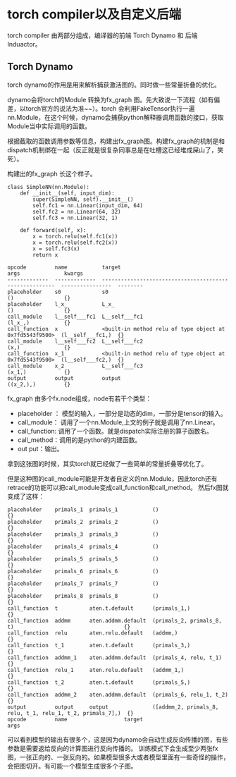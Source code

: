# torch compiler以及自定义后端

torch compiler 由两部分组成，编译器的前端 Torch Dynamo 和 后端 Induactor。

## Torch Dynamo

torch dynamo的作用是用来解析捕获激活图的。同时做一些常量折叠的优化。

dynamo会将torch的Module 转换为fx_graph 图。先大致说一下流程（如有偏差，以torch官方的说法为准~~）。torch 会利用FakeTensor执行一遍nn.Module，在这个时候，dynamo会捕获python解释器调用函数的接口，获取Module当中实际调用的函数。

根据截取的函数调用参数等信息，构建出fx_graph图。构建fx_graph的机制是和dispatch机制绑在一起（反正就是很复杂同事总是在吐槽这已经堆成屎山了，笑死）。

构建出的fx_graph 长这个样子。

```
class SimpleNN(nn.Module):
    def __init__(self, input_dim):
        super(SimpleNN, self).__init__()
        self.fc1 = nn.Linear(input_dim, 64)
        self.fc2 = nn.Linear(64, 32)
        self.fc3 = nn.Linear(32, 1)

    def forward(self, x):
        x = torch.relu(self.fc1(x))
        x = torch.relu(self.fc2(x))
        x = self.fc3(x)
        return x
```

```
opcode         name           target                                                   args              kwargs
-------------  -------------  -------------------------------------------------------  ----------------  --------
placeholder    s0             s0                                                       ()                {}
placeholder    l_x_           L_x_                                                     ()                {}
call_module    l__self___fc1  L__self___fc1                                            (l_x_,)           {}
call_function  x              <built-in method relu of type object at 0x7fd5543f9500>  (l__self___fc1,)  {}
call_module    l__self___fc2  L__self___fc2                                            (x,)              {}
call_function  x_1            <built-in method relu of type object at 0x7fd5543f9500>  (l__self___fc2,)  {}
call_module    x_2            L__self___fc3                                            (x_1,)            {}
output         output         output                                                   ((x_2,),)         {}
```

fx_graph 由多个fx.node组成，node有若干个类型：

- placeholder ： 模型的输入，一部分是动态的dim，一部分是tensor的输入。
- call_module： 调用了一个nn.Module,上文的例子就是调用了nn.Linear。
- call_function:   调用了一个函数。就是dispatch实际注册的算子函数名。
- call_method：调用的是python的内建函数。
- out put：输出。

拿到这张图的时候，其实torch就已经做了一些简单的常量折叠等优化了。

但是这种图的call_module可能是开发者自定义的nn.Module，因此torch还有retrace的功能可以把call_module变成call_function和call_method。
然后fx图就变成了这样：

```
placeholder    primals_1  primals_1           ()                                                          {}
placeholder    primals_2  primals_2           ()                                                          {}
placeholder    primals_3  primals_3           ()                                                          {}
placeholder    primals_4  primals_4           ()                                                          {}
placeholder    primals_5  primals_5           ()                                                          {}
placeholder    primals_6  primals_6           ()                                                          {}
placeholder    primals_7  primals_7           ()                                                          {}
placeholder    primals_8  primals_8           ()                                                          {}
call_function  t          aten.t.default      (primals_1,)                                                {}
call_function  addmm      aten.addmm.default  (primals_2, primals_8, t)                                   {}
call_function  relu       aten.relu.default   (addmm,)                                                    {}
call_function  t_1        aten.t.default      (primals_3,)                                                {}
call_function  addmm_1    aten.addmm.default  (primals_4, relu, t_1)                                      {}
call_function  relu_1     aten.relu.default   (addmm_1,)                                                  {}
call_function  t_2        aten.t.default      (primals_5,)                                                {}
call_function  addmm_2    aten.addmm.default  (primals_6, relu_1, t_2)                                    {}
output         output     output              ([addmm_2, primals_8, relu, t_1, relu_1, t_2, primals_7],)  {}
opcode         name                  target                           args                                   
```
可以看到模型的输出有很多个，这是因为dynamo会自动生成反向传播的图，有些参数是需要返给反向的计算图进行反向传播的。
训练模式下会生成至少两张fx图，一张正向的、一张反向的。如果模型很多大或者模型里面有一些奇怪的操作，会把图切开。有可能一个模型生成很多个子图。



